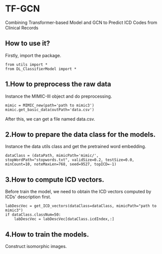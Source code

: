 TF-GCN
===
Combining Transformer-based Model and GCN to Predict ICD Codes from Clinical Records

How to use it?
------
Firstly, import the package.
```
from utils import *
from DL_ClassifierModel import *
```
1.How to preprocess the raw data
----
Instance the MIMIC-Ⅲ object and do preprocessing.
```
mimic = MIMIC_new(path='path to mimic3')
mimic.get_basic_data(outPath='data.csv')
```
After this, we can get a file named data.csv.

2.How to prepare the data class for the models.
---
Instance the data utils class and get the pretrained word embedding.
```
dataClass = (dataPath, mimicPath='mimic/', stopWordPath="stopwords.txt", validSize=0.2, testSize=0.0, minCount=10, noteMaxLen=768, seed=9527, topICD=-1)
```
3.How to compute ICD vectors.
---
Before train the model, we need to obtain the ICD vectors computed by ICDs' description first.
```
labDescVec = get_ICD_vectors(dataClass=dataClass, mimicPath="path to mimic3")
if dataClass.classNum=50:
    labDescVec = labDescVec[dataClass.icdIndex,:]
```
4.How to train the models.
---
Construct isomorphic images.
